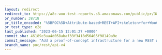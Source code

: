 ```yaml
---
layout: redirect
redirect_to: https://a8c-woo-test-reports.s3.amazonaws.com/public/pr/38718/e2e/index.html
pr_number: 38718
pr_title_encoded: "%5BPOC%5D+Attribute-based+REST+API+skeleton+for+WooCommerce"
pr_test_type: e2e
last_published: "2023-06-15 12:01:27 +0000"
commit_sha: 46189e3aa4d058abaf33f3418d56405f98149a9e
commit_message: "Add a proof-of-concept infrastructure for a new REST API."
branch_name: poc/rest/api-v4
---
```

